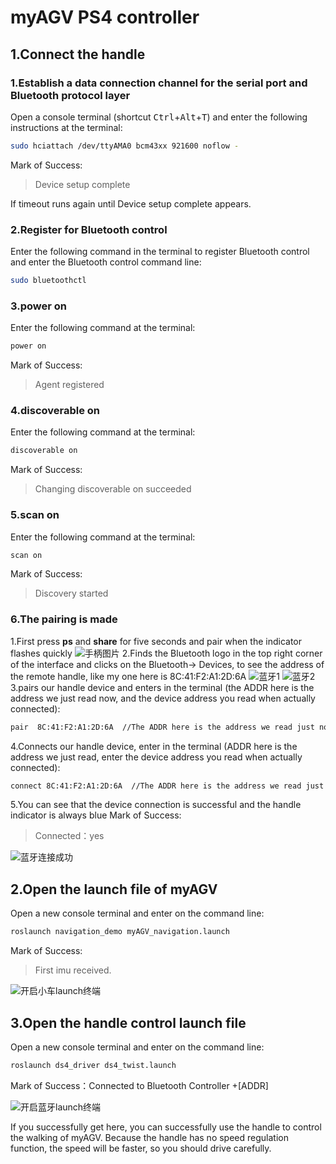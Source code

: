# myAGV PS4 controller

## 1.Connect the handle

### 1.Establish a data connection channel for the serial port and Bluetooth protocol layer
Open a console terminal (shortcut <kbd>Ctrl</kbd>+<kbd>Alt</kbd>+<kbd>T</kbd>) and enter the following instructions at the terminal:
```bash
sudo hciattach /dev/ttyAMA0 bcm43xx 921600 noflow -
```
Mark of Success: 

> Device setup complete

If timeout runs again until Device setup complete appears.
### 2.Register for Bluetooth control
Enter the following command in the terminal to register Bluetooth control and enter the Bluetooth control command line:

```bash
sudo bluetoothctl
```
### 3.power on
Enter the following command at the terminal:

```bash
power on
```
Mark of Success:

> Agent registered

### 4.discoverable on
Enter the following command at the terminal:

```bash
discoverable on
```
Mark of Success:

> Changing discoverable on succeeded
### 5.scan on
Enter the following command at the terminal:

```c
scan on
```
Mark of Success:

> Discovery started
### 6.The pairing is made
1.First press **ps** and **share** for five seconds and pair when the indicator flashes quickly
![手柄图片](../image/小车ps4手柄控制/手柄图片.png)
2.Finds the Bluetooth logo in the top right corner of the interface and clicks on the Bluetooth-> Devices, to see the address of the remote handle, like my one here is 8C:41:F2:A1:2D:6A
![蓝牙1](../image/小车ps4手柄控制/蓝牙1.png)
![蓝牙2](../image/小车ps4手柄控制/蓝牙2.png)
3.pairs our handle device and enters in the terminal (the ADDR here is the address we just read now, and the device address you read when actually connected):

```bash
pair  8C:41:F2:A1:2D:6A  //The ADDR here is the address we read just now and enter the device address you read when actually connected.
```

4.Connects our handle device, enter in the terminal (ADDR here is the address we just read, enter the device address you read when actually connected):

```bash
connect 8C:41:F2:A1:2D:6A  //The ADDR here is the address we read just now, and enter the device address you read when actually connected.
```
5.You can see that the device connection is successful and the handle indicator is always blue
Mark of Success:

> Connected：yes

![蓝牙连接成功](../image/小车ps4手柄控制/蓝牙连接成功.png)
## 2.Open the launch file of myAGV
Open a new console terminal and enter on the command line:

```bash
roslaunch navigation_demo myAGV_navigation.launch
```
Mark of Success:

> First imu received.

![开启小车launch终端](../image/小车ps4手柄控制/开启launch终端.png)

## 3.Open the handle control launch file

Open a new console terminal and enter on the command line:

```bash
roslaunch ds4_driver ds4_twist.launch
```
Mark of Success：Connected to Bluetooth Controller +[ADDR] 

![开启蓝牙launch终端](../image/小车ps4手柄控制/开启蓝牙launch终端.png)

If you successfully get here, you can successfully use the handle to control the walking of myAGV. Because the handle has no speed regulation function, the speed will be faster, so you should drive carefully.
